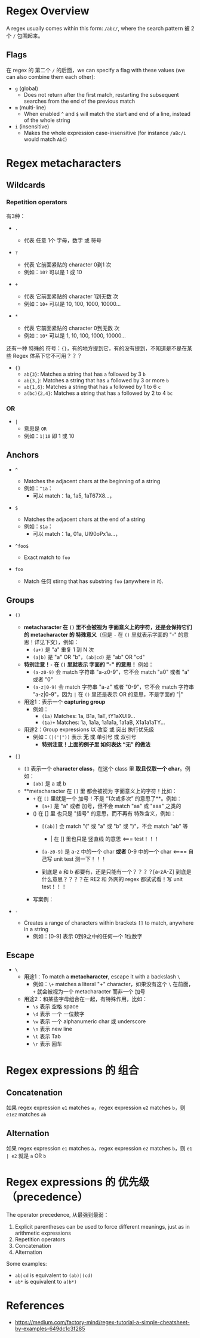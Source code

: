 # Regex Overview

A regex usually comes within this form: `/abc/`, where the search pattern 被 2个 `/` 包围起来。

## Flags
在 regex 的 第二个 `/` 的后面，we can specify a flag with these values (we can also combine them each other):
* `g` (global)
  * Does not return after the first match, restarting the subsequent searches from the end of the previous match
* `m` (multi-line)
  * When enabled `^` and `$` will match the start and end of a line, instead of the whole string
* `i` (insensitive)
  * Makes the whole expression case-insensitive (for instance `/aBc/i` would match `AbC`)


# Regex metacharacters

## Wildcards
### Repetition operators
有3种：
* `.`
  * 代表 任意 1个 字母，数字 或 符号

* `?`
  * 代表 它前面紧贴的 character 0到1 次
  * 例如：`10?` 可以是 1 或 10

* `+`
  * 代表 它前面紧贴的 character 1到无数 次
  * 例如：`10+` 可以是 10, 100, 1000, 10000...

* `*`
  * 代表 它前面紧贴的 character 0到无数 次
  * 例如：`10*` 可以是 1, 10, 100, 1000, 10000...

还有一种 特殊的 符号：`{}`，有的地方提到它，有的没有提到，不知道是不是在某些 Regex 体系下它不可用？？？
* `{}`
  * `ab{3}`: Matches a string that has `a` followed by 3 `b`
  * `ab{3,}`: Matches a string that has `a` followed by 3 or more `b`
  * `ab{1,6}`: Matches a string that has `a` followed by 1 to 6 `c`
  * `a(bc){2,4}`: Matches a string that has `a` followed by 2 to 4 `bc`


### OR
* `|`
  * 意思是 `OR`
  * 例如：`1|10` 即 1 或 10

## Anchors
* `^`
  * Matches the adjacent chars at the beginning of a string
  * 例如：`^1a`：
    * 可以 match：1a, 1a5, 1aT67X8...，

* `$`
  * Matches the adjacent chars at the end of a string
  * 例如：`$1a`：
    * 可以 match：1a, 01a, UI90oPx1a...，

* `^foo$`
  * Exact match to `foo`

* `foo`
  * Match 任何 stirng that has substring `foo` (anywhere in it).


## Groups
* `()`
  * **metacharacter 在 `()` 里不会被视为 字面意义上的字符，还是会保持它们的 metacharacter 的 特殊意义**（但是 `-` 在 `()` 里就表示字面的 "-" 的意思！详见下文），例如：
    * `(a+)` 是 "a" 重复 1 到 N 次
    * `(a|b)` 是 "a" OR "b"，`(ab|cd)` 是 "ab" OR "cd"
  * **特别注意！`-` 在 `()` 里就表示 字面的 "-" 的意思！** 例如：
    * `(a-z0-9)` 会 match 字符串 "a-z0-9"，它不会 match "a0" 或者 "a" 或者 "0"
    * `(a-z|0-9)` 会 match 字符串 "a-z" 或者 "0-9"，它不会 match 字符串 "a-z|0-9"，因为 `|` 在 `()` 里还是表示 OR 的意思，不是字面的 "|"
  * 用途1：表示一个 **capturing group**
    * 例如：
      * `(1a)` Matches: 1a, B1a, 1aT, tY1aXUI9...
      * `(1a)+` Matches: 1a, 1a1a, 1a1a1a, 1a1aB, X1a1a1aTY...
  * 用途2：Group expressions 以 改变 或 突出 执行优先级
    * 例如：`(|('|"))` 表示 **无** 或 单引号 或 双引号
      * **特别注意！上面的例子里 如何表达 “无” 的做法**

* `[]`
  * `[]` 表示一个 **character class**，在这个 class 里 **取且仅取一个 char**。例如：
    * `[ab]` 是 a 或 b
  * **metacharacter 在 `[]` 里 都会被视为 字面意义上的字符！比如：
    * `+` 在 `[]` 里就是一个 加号！不是 “1次或多次” 的意思了**。例如：
      * `[a+]` 是 "a" 或者 加号，但不会 match "aa" 或 "aaa" 之类的
    * () 在 [] 里 也只是 "括号" 的意思，而不再有 特殊含义，例如：
      * `[(ab)]` 会 match "(" 或 "a" 或 "b" 或 ")"，不会 match "ab" 等




        * | 在 [] 里也只是 竖直线 的意思 <=== test！！！
      * `[a-z0-9]` 是 a-z 中的一个 char **或者** 0-9 中的一个 char <==== 自己写 unit test 测一下！！！
      * 到底是 a 和 b 都要有，还是只能有一个？？？？[a-zA-Z] 到底是什么意思？？？？在 RE2 和 外网的 regex 都试试看！写 unit test！！！
    * 写案例：

* `-`
  * Creates a range of characters within brackets `[]` to match, anywhere in a string
    * 例如：[0-9] 表示 0到9之中的任何一个 1位数字

## Escape

* `\`
  * 用途1：To match a **metacharacter**, escape it with a backslash `\`
    * 例如：`\+` matches a literal "+" character，如果没有这个 `\` 在前面，`+` 就会被视为一个 metacharacter 而非一个 加号
  * 用途2：和某些字母组合在一起，有特殊作用，比如：
    * `\s` 表示 空格 space
    * `\d` 表示 一个 一位数字
    * `\w` 表示 一个 alphanumeric char 或 underscore
    * `\n` 表示 new line
    * `\t` 表示 Tab 
    * `\r` 表示 回车

# Regex expressions 的 组合
## Concatenation
如果 regex expression `e1` matches `a`，regex expression `e2` matches `b`，则 `e1e2` matches `ab`

## Alternation
如果 regex expression `e1` matches `a`，regex expression `e2` matches `b`，则 `e1 | e2` 就是 `a` OR `b`

# Regex expressions 的 优先级（precedence）

The operator precedence, 从最强到最弱：
1. Explicit parentheses can be used to force different meanings, just as in arithmetic expressions
2. Repetition operators
3. Concatenation
4. Alternation

Some examples:
* `ab|cd` is equivalent to `(ab)|(cd)`
* `ab*` is equivalent to `a(b*)`


# References
* https://medium.com/factory-mind/regex-tutorial-a-simple-cheatsheet-by-examples-649dc1c3f285
